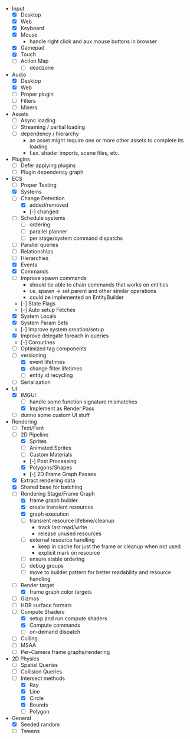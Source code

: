 - Input
	- [x] Desktop
	- [x] Web
	- [x] Keyboard
	- [x] Mouse
		- handle right click and aux mouse buttons in browser
	- [x] Gamepad
	- [x] Touch
	- [ ] Action Map
		- [ ] deadzone
- Audio
	- [x] Desktop
	- [x] Web
	- [ ] Proper plugin
	- [ ] Filters
	- [ ] Mixers
- Assets
	- [ ] Async loading
	- [ ] Streaming / partial loading
	- [ ] dependency / hierarchy
		- an asset might require one or more other assets to complete its loading
		- f.ex. shader imports, scene files, etc.
- Plugins
	- [ ] Defer applying plugins
	- [ ] Plugin dependency graph
- ECS
	- [ ] Proper Testing
	- [x] Systems
	- [ ] Change Detection
		- [x] added/removed
		- [-] changed
	- [ ] Schedule systems
		- [ ] ordering
		- [ ] parallel planner
		- [ ] per stage/system command dispatchs
	- [ ] Parallel queries
	- [ ] Relationships
	- [ ] Hierarchies
	- [x] Events
	- [x] Commands
	- [ ] Improve spawn commands
		- should be able to chain commands that works on entities
		- i.e. spawn -> set parent and other similar operations
		- could be implemented on EntityBuilder
	- [-] State Flags
	- [-] Auto setup Fetches
	- [x] System Locals
	- [x] System Param Sets
	- [-] Improve system creation/setup
	- [x] Improve delegate foreach in queries
	- [-] Coroutines
	- [ ] Optimized tag components
	- [ ] versioning
		- [x] event lifetimes
		- [x] change filter lifetimes
		- [ ] entity id recycling
	- [ ] Serialization
- UI
	- [x] IMGUI
		- [ ] handle some function signature mismatches
		- [x] Implement as Render Pass
	- [ ] dunno some custom UI stuff
- Rendering
	- [ ] Text/Font
	- [ ] 2D Pipeline
		- [x] Sprites
		- [ ] Animated Sprites
		- [ ] Custom Materials
		- [-] Post Processing
		- [x] Polygons/Shapes
		- [-] 2D Frame Graph Passes
	- [x] Extract rendering data
	- [x] Shared base for batching
	- [ ] Rendering Stage/Frame Graph
		- [x] frame graph builder
		- [x] create transient resources
		- [x] graph execution
		- [ ] transient resource lifetime/cleanup
			- track last read/write
			- release unused resources
		- [ ] external resource handling
			- keep in cache for just the frame or cleanup when not used
			- explicit mark on resource
		- [ ] ensure stable ordering
		- [ ] debug groups
		- [ ] move to builder pattern for better readability and resource handling
	- [ ] Render target
		- [x] frame graph color targets
	- [ ] Gizmos
	- [ ] HDR surface formats
	- [ ] Compute Shaders
		- [x] setup and run compute shaders
		- [x] Compute commands
		- [ ] on-demand dispatch
	- [ ] Culling
	- [ ] MSAA
	- [ ] Per-Camera frame graphs/rendering
- 2D Physics
	- [ ] Spatial Queries
	- [ ] Collision Queries
	- [ ] Intersect methods
		- [x] Ray
		- [x] Line
		- [x] Circle
		- [x] Bounds
		- [ ] Polygon
- General
	- [x] Seeded random
	- [ ] Tweens